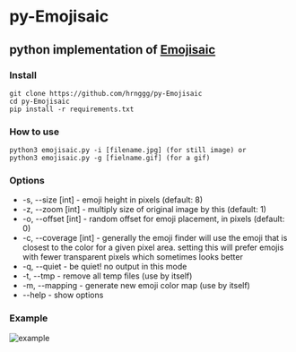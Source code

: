 # py-Emojisaic

## python implementation of [Emojisaic](https://github.com/lilkraftwerk/Emojisaic)

### Install
```
git clone https://github.com/hrnggg/py-Emojisaic
cd py-Emojisaic
pip install -r requirements.txt
```

### How to use
```
python3 emojisaic.py -i [filename.jpg] (for still image) or 
python3 emojisaic.py -g [fielname.gif] (for a gif)
```

### Options
- -s, --size [int] - emoji height in pixels (default: 8)
- -z, --zoom [int] - multiply size of original image by this (default: 1)
- -o, --offset [int] - random offset for emoji placement, in pixels (default: 0)                          
- -c, --coverage [int] - generally the emoji finder will use the emoji that is closest to the color for a given pixel area. setting this will prefer emojis with fewer transparent pixels which sometimes looks better
- -q, --quiet - be quiet! no output in this mode
- -t, --tmp - remove all temp files (use by itself)
- -m, --mapping - generate new emoji color map (use by itself)
- --help - show options

### Example
![example](https://user-images.githubusercontent.com/84313258/120087380-57bd3a80-c122-11eb-842b-08dd5de5bb92.gif)
